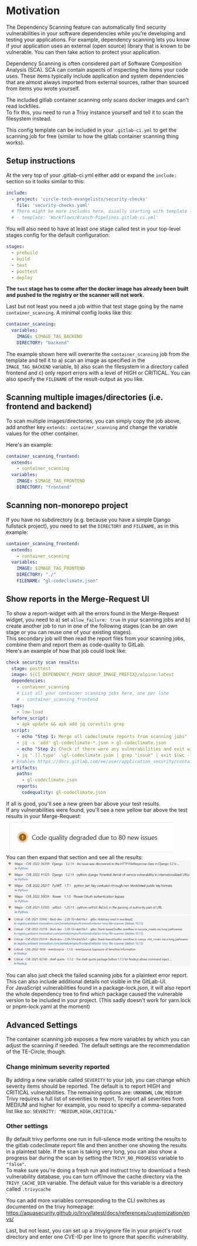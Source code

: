 # Motivation
The Dependency Scanning feature can automatically find security vulnerabilities in your software dependencies while you’re developing and testing your applications. For example, dependency scanning lets you know if your application uses an external (open source) library that is known to be vulnerable. You can then take action to protect your application.

Dependency Scanning is often considered part of Software Composition Analysis (SCA). SCA can contain aspects of inspecting the items your code uses. These items typically include application and system dependencies that are almost always imported from external sources, rather than sourced from items you wrote yourself.

The included gitlab container scanning only scans docker images and can't read lockfiles.  
To fix this, you need to run a Trivy instance yourself and tell it to scan the filesystem instead.  

This config template can be included in your `.gitlab-ci.yml` to get the scanning job for free (similar to how the gitlab container scanning thing works).

## Setup instructions
At the very top of your .gitlab-ci.yml either add or expand the `include:` section so it looks similar to this:  
```yaml
include:
  - project: 'circle-tech-evangelists/security-checks'
    file: 'security-checks.yaml'
  # There might be more includes here, usually starting with template like the following:
  # - template: 'Workflows/Branch-Pipelines.gitlab-ci.yml'
```

You will also need to have at least one stage called test in your top-level stages config for the default configuration:  
```yaml
stages:
  - prebuild
  - build
  - test
  - posttest
  - deploy
```  
**The `test` stage has to come after the docker image has already been built and pushed to the registry or the scanner will not work.**

Last but not least you need a job within that test stage going by the name `container_scanning`. A minimal config looks like this:  
```yaml
container_scanning:
  variables:
    IMAGE: $IMAGE_TAG_BACKEND
    DIRECTORY: "backend"
```

The example shown here will overwrite the `container_scanning` job from the template and tell it to a) scan an image as specified in the `IMAGE_TAG_BACKEND` variable, b) also scan the filesystem in a directory called frontend and c) only report errors with a level of HIGH or CRITICAL. You can also specify the `FILENAME` of the result-output as you like. 

## Scanning multiple images/directories (i.e. frontend and backend)  
To scan multiple images/directories, you can simply copy the job above, add another key `extends: container_scanning` and change the variable values for the other container.

Here's an example:
```yaml
container_scanning_frontend:
  extends:
    - container_scanning
  variables:
    IMAGE: $IMAGE_TAG_FRONTEND
    DIRECTORY: "frontend"
```

## Scanning non-monorepo project 
If you have no subdirectory (e.g. because you have a simple Django fullstack project), you need to set the `DIRECTORY` and `FILENAME`, as in this example:

```yaml
container_scanning_frontend:
  extends:
    - container_scanning
  variables:
    IMAGE: $IMAGE_TAG_FRONTEND
    DIRECTORY: "./"
    FILENAME: "gl-codeclimate.json"
```


## Show reports in the Merge-Request UI
To show a report-widget with all the errors found in the Merge-Request widget, you need to a) set `allow_failure: true` in your scanning jobs and b) create another job to run in one of the following stages (can be an own stage or you can reuse one of your existing stages).  
This secondary job will then read the report files from your scanning jobs, combine them and report them as code-quality to GitLab.  
Here's an example of how that job could look like:  
```yaml
check security scan results:
  stage: posttest
  image: ${CI_DEPENDENCY_PROXY_GROUP_IMAGE_PREFIX}/alpine:latest
  dependencies:
    - container_scanning
    # List all your container scanning jobs here, one per line
    # - container_scanning_frontend
  tags:
    - low-load
  before_script:
    - apk update && apk add jq coreutils grep
  script:
    - echo "Step 1: Merge all codeclimate reports from scanning jobs"
    - jq -s 'add' gl-codeclimate-*.json > gl-codeclimate.json
    - echo "Step 2: Check if there were any vulnerabilities and exit with a status code equal to the number of vulnerabilities"
    - jq '.[].type' .\gl-codeclimate.json | grep "issue" | exit $(wc -l)
  # Enables https://docs.gitlab.com/ee/user/application_security/container_scanning/ (Container Scanning report is available on GitLab EE Ultimate or GitLab.com Gold)
  artifacts:
    paths:
      - gl-codeclimate.json
    reports:
      codequality: gl-codeclimate.json
```

If all is good, you'll see a new green bar above your test results.  
If any vulnerabilities were found, you'll see a new yellow bar above the test results in your Merge-Request:  
![Code Quality Seal](images/codequality-seal.jpg)  
You can then expand that section and see all the results:  
![Major Code Quality Issues](images/codequality-major.jpg)  
![Critical Code Quality Issues](images/codequality-critical.jpg)

You can also just check the failed scanning jobs for a plaintext error report. This can also include additional details not visible in the GitLab-UI.  
For JavaScript vulnerabilities found in a package-lock.json, it will also report the whole dependency tree to find which package caused the vulnerable version to be included in your project. (This sadly doesn't work for yarn.lock or pnpm-lock.yaml at the moment)  

## Advanced Settings  
The container scanning job exposes a few more variables by which you can adjust the scanning if needed. The default settings are the recommendation of the TE-Circle, though.  

### Change minimum severity reported
By adding a new variable called `SEVERITY` to your job, you can change which severity items should be reported. The default is to report HIGH and CRITICAL vulnerabilities. The remaining options are: `UNKNOWN`, `LOW`, `MEDIUM`  
Trivy requires a full list of severities to report. To report all severities from MEDIUM and higher for example, you need to specify a comma-separated list like so: `SEVERITY: "MEDIUM,HIGH,CRITICAL"`

### Other settings
By default trivy performs one run in full-silence mode writing the results to the gitlab codeclimate report file and then another one showing the results in a plaintext table. If the scan is taking very long, you can also show a progress bar during the scan by setting the `TRIVY_NO_PROGRESS` variable to `"false"`.  
To make sure you're doing a fresh run and instruct trivy to download a fresh vulnerability database, you can turn off/move the cache directory via the `TRIVY_CACHE_DIR` variable. The default value for this variable is a directory called `.trivycache`

You can add more variables corresponding to the CLI switches as documented on the trivy homepage: https://aquasecurity.github.io/trivy/latest/docs/references/customization/envs/

Last, but not least, you can set up a .trivyignore file in your project's root directory and enter one CVE-ID per line to ignore that specific vulnerability. 

